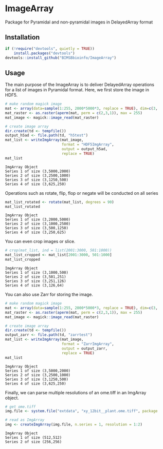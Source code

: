 # ImageArray

Package for Pyramidal and non-pyramidal images in DelayedArray format 

## Installation

``` r
if (!require("devtools", quietly = TRUE))
    install.packages("devtools")
devtools::install_github("BIMSBbioinfo/ImageArray")
```

## Usage

The main purpose of the ImageArray is to deliver DelayedArray operations 
for a list of images in Pyramidal format. Here, we first store the 
image in HDF5. 

``` r
# make random magick image
mat <- array(data=sample(1:255, 2000*5000*3, replace = TRUE), dim=c(3, 2000, 5000))
mat_raster <- as.raster(aperm(mat, perm = c(2,3,1)), max = 255)
mat_image <- magick::image_read(mat_raster)

# create image array
dir.create(td <- tempfile())
output_h5ad <- file.path(td, "h5test")
mat_list <- writeImgArray(mat_image, 
                          format = "HDF5ImgArray", 
                          output = output_h5ad, 
                          replace = TRUE)
mat_list
```

```
ImgArray Object 
Series 1 of size (3,5000,2000) 
Series 2 of size (3,2500,1000) 
Series 3 of size (3,1250,500) 
Series 4 of size (3,625,250)
```

Operations such as rotate, flip, flop or negate will be conducted on all series

``` r
mat_list_rotated <- rotate(mat_list, degrees = 90)
mat_list_rotated
```

```
ImgArray Object 
Series 1 of size (3,2000,5000) 
Series 2 of size (3,1000,2500) 
Series 3 of size (3,500,1250) 
Series 4 of size (3,250,625) 
```

You can even crop images or slice.

``` r
# crop(mat_list, ind = list(2001:3000, 501:1000))
mat_list_cropped <- mat_list[2001:3000, 501:1000]
mat_list_cropped
```

```
ImgArray Object 
Series 1 of size (3,1000,500) 
Series 2 of size (3,501,251) 
Series 3 of size (3,251,126) 
Series 4 of size (3,126,64)
```

You can also use Zarr for storing the image. 

``` r
# make random magick image
mat <- array(data=sample(1:255, 2000*5000*3, replace = TRUE), dim=c(3, 2000, 5000))
mat_raster <- as.raster(aperm(mat, perm = c(2,3,1)), max = 255)
mat_image <- magick::image_read(mat_raster)

# create image array
dir.create(td <- tempfile())
output_zarr <- file.path(td, "zarrtest")
mat_list <- writeImgArray(mat_image, 
                          format = "ZarrImgArray", 
                          output = output_zarr, 
                          replace = TRUE)
mat_list
```

```
ImgArray Object 
Series 1 of size (3,5000,2000) 
Series 2 of size (3,2500,1000) 
Series 3 of size (3,1250,500) 
Series 4 of size (3,625,250)
```

Finally, we can parse multiple resolutions of an ome.tiff in an ImgArray object.

``` r
# get ome.tiff
img.file <- system.file("extdata", "xy_12bit__plant.ome.tiff", package = "ImageArray")

# read as ImgArray
img <- createImgArray(img.file, n.series = 1, resolution = 1:2)
```

```
ImgArray Object 
Series 1 of size (512,512) 
Series 2 of size (256,256)
```


